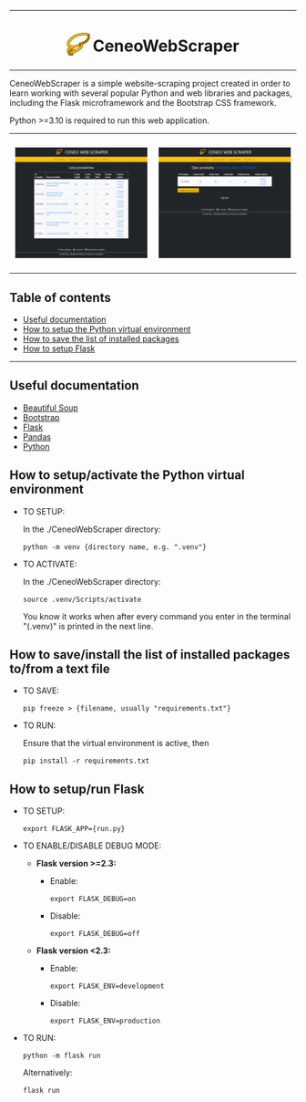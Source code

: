 ***

<h1 style="text-align:center;"> 
  <sub>
    <img src="app/static/images/logo.png" height="40" width="40">
  </sub>
  CeneoWebScraper
</h1>

***

CeneoWebScraper is a simple website-scraping project created in order to learn working with several popular Python and web libraries and packages, including the Flask microframework and the Bootstrap CSS framework.

Python >=3.10 is required to run this web application.

***

<div style="display:flex;justify-content:space-around;">
  <div style="padding:1vw">
    <img src="sample-image-1.jpg">
  </div>
  <div style="padding:1vw">
    <img src="sample-image-2.jpg">
  </div>
</div>

***

## Table of contents
- [Useful documentation](#useful-documentation)
- [How to setup the Python virtual environment](#how-to-setupactivate-the-python-virtual-environment)
- [How to save the list of installed packages](#how-to-saveinstall-the-list-of-installed-packages-tofrom-a-text-file)
- [How to setup Flask](#how-to-setuprun-flask)

***

## Useful documentation
   - [Beautiful Soup](https://beautiful-soup-4.readthedocs.io/)
   - [Bootstrap](https://getbootstrap.com/docs/)
   - [Flask](https://flask.palletsprojects.com/)
   - [Pandas](https://pandas.pydata.org/docs/)
   - [Python](https://docs.python.org/)

## How to setup/activate the Python virtual environment
   - TO SETUP:

     In the ./CeneoWebScraper directory:
     ```
     python -m venv {directory name, e.g. ".venv"}
     ```

   - TO ACTIVATE:

     In the ./CeneoWebScraper directory:
     ```
     source .venv/Scripts/activate
     ```

     You know it works when after every command you enter in the terminal "(.venv)" is printed in the next line.

## How to save/install the list of installed packages to/from a text file
   - TO SAVE:
     ```
     pip freeze > {filename, usually "requirements.txt"}
     ```

   - TO RUN:

     Ensure that the virtual environment is active, then
     ```
     pip install -r requirements.txt
     ```

## How to setup/run Flask
   - TO SETUP:
     ```
     export FLASK_APP={run.py}
     ```

   - TO ENABLE/DISABLE DEBUG MODE:
      - **Flask version >=2.3:**
        - Enable:
          ```
          export FLASK_DEBUG=on
          ```

        - Disable:
          ```
          export FLASK_DEBUG=off
          ```

      - **Flask version <2.3:**
        - Enable:
          ```
          export FLASK_ENV=development
          ```

        - Disable:
          ```
          export FLASK_ENV=production
          ```

   - TO RUN:
     ```
     python -m flask run
     ```

     Alternatively:
     ```
     flask run
     ```
